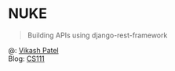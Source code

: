 # NUKE

> Building APIs using django-rest-framework

@: [Vikash Patel](https://lrbc.ml/3ni8DNjcT)  
Blog: [CS111](https://vikaspatelp83.github.io)
